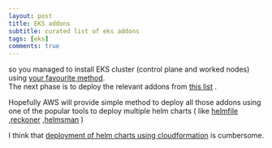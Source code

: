 ```yaml
---
layout: post
title: EKS addons
subtitle: curated list of eks addons
tags: [eks]
comments: true
---
```


so you managed to install EKS cluster (control plane and worked nodes) using [your favourite method](https://github.com/yanivpaz/yanivpaz.github.io/blob/master/_posts/markdowns/eks-deployment-methods.md).   
The next phase is to deploy the relevant addons from [this list](https://github.com/yanivpaz/yanivpaz.github.io/blob/master/_posts/markdowns/eks-posts-deployment.md) .  

Hopefully AWS will provide simple method to deploy all those addons using one of the popular tools to deploy multiple helm charts ( like [helmfile](https://github.com/roboll/helmfile) ,[reckoner](https://github.com/FairwindsOps/reckoner) ,[helmsman](https://github.com/Praqma/helmsman) ) 

I think that [deployment of helm charts using cloudformation](https://github.com/aws-quickstart/quickstart-amazon-eks/blob/master/templates/amazon-eks-prometheus.template.yaml) is cumbersome.  


